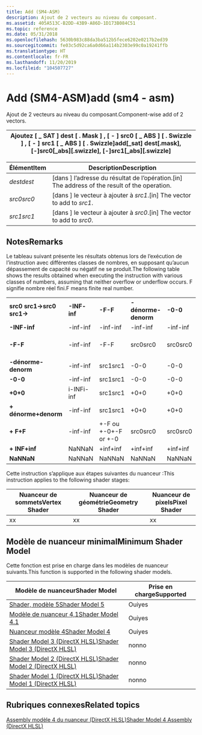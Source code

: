 ```yaml
---
title: Add (SM4-ASM)
description: Ajout de 2 vecteurs au niveau du composant.
ms.assetid: 405A513C-B2DD-43B9-A86D-1D173B084C51
ms.topic: reference
ms.date: 05/31/2018
ms.openlocfilehash: 5630b983c88da3ba512b5fece6202e0217b2ed39
ms.sourcegitcommit: fe03c5d92ca6a0d66a114b2303e99c0a19241ffb
ms.translationtype: HT
ms.contentlocale: fr-FR
ms.lasthandoff: 11/20/2019
ms.locfileid: "104507727"
---
```

# <a name="add-sm4---asm"></a><span data-ttu-id="72e04-103">Add (SM4-ASM)</span><span class="sxs-lookup"><span data-stu-id="72e04-103">add (sm4 - asm)</span></span>

<span data-ttu-id="72e04-104">Ajout de 2 vecteurs au niveau du composant.</span><span class="sxs-lookup"><span data-stu-id="72e04-104">Component-wise add of 2 vectors.</span></span>



| <span data-ttu-id="72e04-105">Ajoutez \[ \_ SAT \] dest \[ . Mask \] , \[ - \] src0 \[ \_ ABS \] \[ . Swizzle \] , \[ - \] src1 \[ \_ ABS \] \[ . Swizzle\]</span><span class="sxs-lookup"><span data-stu-id="72e04-105">add\[\_sat\] dest\[.mask\], \[-\]src0\[\_abs\]\[.swizzle\], \[-\]src1\[\_abs\]\[.swizzle\]</span></span> |
|--------------------------------------------------------------------------------------------|



 



| <span data-ttu-id="72e04-106">Élément</span><span class="sxs-lookup"><span data-stu-id="72e04-106">Item</span></span>                                                            | <span data-ttu-id="72e04-107">Description</span><span class="sxs-lookup"><span data-stu-id="72e04-107">Description</span></span>                                                   |
|-----------------------------------------------------------------|---------------------------------------------------------------|
| <span data-ttu-id="72e04-108"><span id="dest"></span><span id="DEST"></span>*dest*</span><span class="sxs-lookup"><span data-stu-id="72e04-108"><span id="dest"></span><span id="DEST"></span>*dest*</span></span><br/> | <span data-ttu-id="72e04-109">\[dans \] l’adresse du résultat de l’opération.</span><span class="sxs-lookup"><span data-stu-id="72e04-109">\[in\] The address of the result of the operation.</span></span><br/> |
| <span data-ttu-id="72e04-110"><span id="src0"></span><span id="SRC0"></span>*src0*</span><span class="sxs-lookup"><span data-stu-id="72e04-110"><span id="src0"></span><span id="SRC0"></span>*src0*</span></span><br/> | <span data-ttu-id="72e04-111">\[dans \] le vecteur à ajouter à *src1*.</span><span class="sxs-lookup"><span data-stu-id="72e04-111">\[in\] The vector to add to *src1*.</span></span><br/>                |
| <span data-ttu-id="72e04-112"><span id="src1"></span><span id="SRC1"></span>*src1*</span><span class="sxs-lookup"><span data-stu-id="72e04-112"><span id="src1"></span><span id="SRC1"></span>*src1*</span></span><br/> | <span data-ttu-id="72e04-113">\[dans \] le vecteur à ajouter à *src0*.</span><span class="sxs-lookup"><span data-stu-id="72e04-113">\[in\] The vector to add to *src0*.</span></span><br/>                |



 

## <a name="remarks"></a><span data-ttu-id="72e04-114">Notes</span><span class="sxs-lookup"><span data-stu-id="72e04-114">Remarks</span></span>

<span data-ttu-id="72e04-115">Le tableau suivant présente les résultats obtenus lors de l’exécution de l’instruction avec différentes classes de nombres, en supposant qu’aucun dépassement de capacité ou négatif ne se produit.</span><span class="sxs-lookup"><span data-stu-id="72e04-115">The following table shows the results obtained when executing the instruction with various classes of numbers, assuming that neither overflow or underflow occurs.</span></span> <span data-ttu-id="72e04-116">F signifie nombre réel fini.</span><span class="sxs-lookup"><span data-stu-id="72e04-116">F means finite real number.</span></span>



|                    |          |            |             |        |        |            |            |          |         |
|--------------------|----------|------------|-------------|--------|--------|------------|------------|----------|---------|
| <span data-ttu-id="72e04-117">**src0 src1->**</span><span class="sxs-lookup"><span data-stu-id="72e04-117">**src0 src1->**</span></span> | <span data-ttu-id="72e04-118">**-INF**</span><span class="sxs-lookup"><span data-stu-id="72e04-118">**-inf**</span></span> | <span data-ttu-id="72e04-119">**-F**</span><span class="sxs-lookup"><span data-stu-id="72e04-119">**-F**</span></span>     | <span data-ttu-id="72e04-120">**-dénorme**</span><span class="sxs-lookup"><span data-stu-id="72e04-120">**-denorm**</span></span> | <span data-ttu-id="72e04-121">**-0**</span><span class="sxs-lookup"><span data-stu-id="72e04-121">**-0**</span></span> | <span data-ttu-id="72e04-122">**+0**</span><span class="sxs-lookup"><span data-stu-id="72e04-122">**+0**</span></span> | <span data-ttu-id="72e04-123">**dénorme**</span><span class="sxs-lookup"><span data-stu-id="72e04-123">**denorm**</span></span> | <span data-ttu-id="72e04-124">**+ F**</span><span class="sxs-lookup"><span data-stu-id="72e04-124">**+F**</span></span>     | <span data-ttu-id="72e04-125">**+ INF**</span><span class="sxs-lookup"><span data-stu-id="72e04-125">**+inf**</span></span> | <span data-ttu-id="72e04-126">**NaN**</span><span class="sxs-lookup"><span data-stu-id="72e04-126">**NaN**</span></span> |
| <span data-ttu-id="72e04-127">**-INF**</span><span class="sxs-lookup"><span data-stu-id="72e04-127">**-inf**</span></span>           | <span data-ttu-id="72e04-128">-inf</span><span class="sxs-lookup"><span data-stu-id="72e04-128">-inf</span></span>     | <span data-ttu-id="72e04-129">-inf</span><span class="sxs-lookup"><span data-stu-id="72e04-129">-inf</span></span>       | <span data-ttu-id="72e04-130">-inf</span><span class="sxs-lookup"><span data-stu-id="72e04-130">-inf</span></span>        | <span data-ttu-id="72e04-131">-inf</span><span class="sxs-lookup"><span data-stu-id="72e04-131">-inf</span></span>   | <span data-ttu-id="72e04-132">-inf</span><span class="sxs-lookup"><span data-stu-id="72e04-132">-inf</span></span>   | <span data-ttu-id="72e04-133">-inf</span><span class="sxs-lookup"><span data-stu-id="72e04-133">-inf</span></span>       | <span data-ttu-id="72e04-134">-inf</span><span class="sxs-lookup"><span data-stu-id="72e04-134">-inf</span></span>       | <span data-ttu-id="72e04-135">NaN</span><span class="sxs-lookup"><span data-stu-id="72e04-135">NaN</span></span>      | <span data-ttu-id="72e04-136">NaN</span><span class="sxs-lookup"><span data-stu-id="72e04-136">NaN</span></span>     |
| <span data-ttu-id="72e04-137">**-F**</span><span class="sxs-lookup"><span data-stu-id="72e04-137">**-F**</span></span>             | <span data-ttu-id="72e04-138">-inf</span><span class="sxs-lookup"><span data-stu-id="72e04-138">-inf</span></span>     | <span data-ttu-id="72e04-139">-F</span><span class="sxs-lookup"><span data-stu-id="72e04-139">-F</span></span>         | <span data-ttu-id="72e04-140">src0</span><span class="sxs-lookup"><span data-stu-id="72e04-140">src0</span></span>        | <span data-ttu-id="72e04-141">src0</span><span class="sxs-lookup"><span data-stu-id="72e04-141">src0</span></span>   | <span data-ttu-id="72e04-142">src0</span><span class="sxs-lookup"><span data-stu-id="72e04-142">src0</span></span>   | <span data-ttu-id="72e04-143">src0</span><span class="sxs-lookup"><span data-stu-id="72e04-143">src0</span></span>       | <span data-ttu-id="72e04-144">+-F ou +-0</span><span class="sxs-lookup"><span data-stu-id="72e04-144">+-F or +-0</span></span> | <span data-ttu-id="72e04-145">+inf</span><span class="sxs-lookup"><span data-stu-id="72e04-145">+inf</span></span>     | <span data-ttu-id="72e04-146">NaN</span><span class="sxs-lookup"><span data-stu-id="72e04-146">NaN</span></span>     |
| <span data-ttu-id="72e04-147">**-dénorme**</span><span class="sxs-lookup"><span data-stu-id="72e04-147">**-denorm**</span></span>        | <span data-ttu-id="72e04-148">-inf</span><span class="sxs-lookup"><span data-stu-id="72e04-148">-inf</span></span>     | <span data-ttu-id="72e04-149">src1</span><span class="sxs-lookup"><span data-stu-id="72e04-149">src1</span></span>       | <span data-ttu-id="72e04-150">-0</span><span class="sxs-lookup"><span data-stu-id="72e04-150">-0</span></span>          | <span data-ttu-id="72e04-151">-0</span><span class="sxs-lookup"><span data-stu-id="72e04-151">-0</span></span>     | <span data-ttu-id="72e04-152">+0</span><span class="sxs-lookup"><span data-stu-id="72e04-152">+0</span></span>     | <span data-ttu-id="72e04-153">+0</span><span class="sxs-lookup"><span data-stu-id="72e04-153">+0</span></span>         | <span data-ttu-id="72e04-154">src1</span><span class="sxs-lookup"><span data-stu-id="72e04-154">src1</span></span>       | <span data-ttu-id="72e04-155">+inf</span><span class="sxs-lookup"><span data-stu-id="72e04-155">+inf</span></span>     | <span data-ttu-id="72e04-156">NaN</span><span class="sxs-lookup"><span data-stu-id="72e04-156">NaN</span></span>     |
| <span data-ttu-id="72e04-157">**-0**</span><span class="sxs-lookup"><span data-stu-id="72e04-157">**-0**</span></span>             | <span data-ttu-id="72e04-158">-inf</span><span class="sxs-lookup"><span data-stu-id="72e04-158">-inf</span></span>     | <span data-ttu-id="72e04-159">src1</span><span class="sxs-lookup"><span data-stu-id="72e04-159">src1</span></span>       | <span data-ttu-id="72e04-160">-0</span><span class="sxs-lookup"><span data-stu-id="72e04-160">-0</span></span>          | <span data-ttu-id="72e04-161">-0</span><span class="sxs-lookup"><span data-stu-id="72e04-161">-0</span></span>     | <span data-ttu-id="72e04-162">+0</span><span class="sxs-lookup"><span data-stu-id="72e04-162">+0</span></span>     | <span data-ttu-id="72e04-163">+0</span><span class="sxs-lookup"><span data-stu-id="72e04-163">+0</span></span>         | <span data-ttu-id="72e04-164">src1</span><span class="sxs-lookup"><span data-stu-id="72e04-164">src1</span></span>       | <span data-ttu-id="72e04-165">+inf</span><span class="sxs-lookup"><span data-stu-id="72e04-165">+inf</span></span>     | <span data-ttu-id="72e04-166">NaN</span><span class="sxs-lookup"><span data-stu-id="72e04-166">NaN</span></span>     |
| <span data-ttu-id="72e04-167">**+0**</span><span class="sxs-lookup"><span data-stu-id="72e04-167">**+0**</span></span>             | <span data-ttu-id="72e04-168">i-INF</span><span class="sxs-lookup"><span data-stu-id="72e04-168">i-inf</span></span>    | <span data-ttu-id="72e04-169">src1</span><span class="sxs-lookup"><span data-stu-id="72e04-169">src1</span></span>       | <span data-ttu-id="72e04-170">+0</span><span class="sxs-lookup"><span data-stu-id="72e04-170">+0</span></span>          | <span data-ttu-id="72e04-171">+0</span><span class="sxs-lookup"><span data-stu-id="72e04-171">+0</span></span>     | <span data-ttu-id="72e04-172">+0</span><span class="sxs-lookup"><span data-stu-id="72e04-172">+0</span></span>     | <span data-ttu-id="72e04-173">+0</span><span class="sxs-lookup"><span data-stu-id="72e04-173">+0</span></span>         | <span data-ttu-id="72e04-174">src1</span><span class="sxs-lookup"><span data-stu-id="72e04-174">src1</span></span>       | <span data-ttu-id="72e04-175">+inf</span><span class="sxs-lookup"><span data-stu-id="72e04-175">+inf</span></span>     | <span data-ttu-id="72e04-176">NaN</span><span class="sxs-lookup"><span data-stu-id="72e04-176">NaN</span></span>     |
| <span data-ttu-id="72e04-177">**+ dénorme**</span><span class="sxs-lookup"><span data-stu-id="72e04-177">**+denorm**</span></span>        | <span data-ttu-id="72e04-178">-inf</span><span class="sxs-lookup"><span data-stu-id="72e04-178">-inf</span></span>     | <span data-ttu-id="72e04-179">src1</span><span class="sxs-lookup"><span data-stu-id="72e04-179">src1</span></span>       | <span data-ttu-id="72e04-180">+0</span><span class="sxs-lookup"><span data-stu-id="72e04-180">+0</span></span>          | <span data-ttu-id="72e04-181">+0</span><span class="sxs-lookup"><span data-stu-id="72e04-181">+0</span></span>     | <span data-ttu-id="72e04-182">+0</span><span class="sxs-lookup"><span data-stu-id="72e04-182">+0</span></span>     | <span data-ttu-id="72e04-183">+0</span><span class="sxs-lookup"><span data-stu-id="72e04-183">+0</span></span>         | <span data-ttu-id="72e04-184">src1</span><span class="sxs-lookup"><span data-stu-id="72e04-184">src1</span></span>       | <span data-ttu-id="72e04-185">+inf</span><span class="sxs-lookup"><span data-stu-id="72e04-185">+inf</span></span>     | <span data-ttu-id="72e04-186">NaN</span><span class="sxs-lookup"><span data-stu-id="72e04-186">NaN</span></span>     |
| <span data-ttu-id="72e04-187">**+ F**</span><span class="sxs-lookup"><span data-stu-id="72e04-187">**+F**</span></span>             | <span data-ttu-id="72e04-188">-inf</span><span class="sxs-lookup"><span data-stu-id="72e04-188">-inf</span></span>     | <span data-ttu-id="72e04-189">+-F ou +-0</span><span class="sxs-lookup"><span data-stu-id="72e04-189">+-F or +-0</span></span> | <span data-ttu-id="72e04-190">src0</span><span class="sxs-lookup"><span data-stu-id="72e04-190">src0</span></span>        | <span data-ttu-id="72e04-191">src0</span><span class="sxs-lookup"><span data-stu-id="72e04-191">src0</span></span>   | <span data-ttu-id="72e04-192">src0</span><span class="sxs-lookup"><span data-stu-id="72e04-192">src0</span></span>   | <span data-ttu-id="72e04-193">src0</span><span class="sxs-lookup"><span data-stu-id="72e04-193">src0</span></span>       | <span data-ttu-id="72e04-194">+ F</span><span class="sxs-lookup"><span data-stu-id="72e04-194">+F</span></span>         | <span data-ttu-id="72e04-195">+inf</span><span class="sxs-lookup"><span data-stu-id="72e04-195">+inf</span></span>     | <span data-ttu-id="72e04-196">NaN</span><span class="sxs-lookup"><span data-stu-id="72e04-196">NaN</span></span>     |
| <span data-ttu-id="72e04-197">**+ INF**</span><span class="sxs-lookup"><span data-stu-id="72e04-197">**+inf**</span></span>           | <span data-ttu-id="72e04-198">NaN</span><span class="sxs-lookup"><span data-stu-id="72e04-198">NaN</span></span>      | <span data-ttu-id="72e04-199">+inf</span><span class="sxs-lookup"><span data-stu-id="72e04-199">+inf</span></span>       | <span data-ttu-id="72e04-200">+inf</span><span class="sxs-lookup"><span data-stu-id="72e04-200">+inf</span></span>        | <span data-ttu-id="72e04-201">+inf</span><span class="sxs-lookup"><span data-stu-id="72e04-201">+inf</span></span>   | <span data-ttu-id="72e04-202">+inf</span><span class="sxs-lookup"><span data-stu-id="72e04-202">+inf</span></span>   | <span data-ttu-id="72e04-203">+inf</span><span class="sxs-lookup"><span data-stu-id="72e04-203">+inf</span></span>       | <span data-ttu-id="72e04-204">+inf</span><span class="sxs-lookup"><span data-stu-id="72e04-204">+inf</span></span>       | <span data-ttu-id="72e04-205">+inf</span><span class="sxs-lookup"><span data-stu-id="72e04-205">+inf</span></span>     | <span data-ttu-id="72e04-206">NaN</span><span class="sxs-lookup"><span data-stu-id="72e04-206">NaN</span></span>     |
| <span data-ttu-id="72e04-207">**NaN**</span><span class="sxs-lookup"><span data-stu-id="72e04-207">**NaN**</span></span>            | <span data-ttu-id="72e04-208">NaN</span><span class="sxs-lookup"><span data-stu-id="72e04-208">NaN</span></span>      | <span data-ttu-id="72e04-209">NaN</span><span class="sxs-lookup"><span data-stu-id="72e04-209">NaN</span></span>        | <span data-ttu-id="72e04-210">NaN</span><span class="sxs-lookup"><span data-stu-id="72e04-210">NaN</span></span>         | <span data-ttu-id="72e04-211">NaN</span><span class="sxs-lookup"><span data-stu-id="72e04-211">NaN</span></span>    | <span data-ttu-id="72e04-212">NaN</span><span class="sxs-lookup"><span data-stu-id="72e04-212">NaN</span></span>    | <span data-ttu-id="72e04-213">NaN</span><span class="sxs-lookup"><span data-stu-id="72e04-213">NaN</span></span>        | <span data-ttu-id="72e04-214">NaN</span><span class="sxs-lookup"><span data-stu-id="72e04-214">NaN</span></span>        | <span data-ttu-id="72e04-215">NaN</span><span class="sxs-lookup"><span data-stu-id="72e04-215">NaN</span></span>      | <span data-ttu-id="72e04-216">NaN</span><span class="sxs-lookup"><span data-stu-id="72e04-216">NaN</span></span>     |



 

<span data-ttu-id="72e04-217">Cette instruction s’applique aux étapes suivantes du nuanceur :</span><span class="sxs-lookup"><span data-stu-id="72e04-217">This instruction applies to the following shader stages:</span></span>



| <span data-ttu-id="72e04-218">Nuanceur de sommets</span><span class="sxs-lookup"><span data-stu-id="72e04-218">Vertex Shader</span></span> | <span data-ttu-id="72e04-219">Nuanceur de géométrie</span><span class="sxs-lookup"><span data-stu-id="72e04-219">Geometry Shader</span></span> | <span data-ttu-id="72e04-220">Nuanceur de pixels</span><span class="sxs-lookup"><span data-stu-id="72e04-220">Pixel Shader</span></span> |
|---------------|-----------------|--------------|
| <span data-ttu-id="72e04-221">x</span><span class="sxs-lookup"><span data-stu-id="72e04-221">x</span></span>             | <span data-ttu-id="72e04-222">x</span><span class="sxs-lookup"><span data-stu-id="72e04-222">x</span></span>               | <span data-ttu-id="72e04-223">x</span><span class="sxs-lookup"><span data-stu-id="72e04-223">x</span></span>            |



 

## <a name="minimum-shader-model"></a><span data-ttu-id="72e04-224">Modèle de nuanceur minimal</span><span class="sxs-lookup"><span data-stu-id="72e04-224">Minimum Shader Model</span></span>

<span data-ttu-id="72e04-225">Cette fonction est prise en charge dans les modèles de nuanceur suivants.</span><span class="sxs-lookup"><span data-stu-id="72e04-225">This function is supported in the following shader models.</span></span>



| <span data-ttu-id="72e04-226">Modèle de nuanceur</span><span class="sxs-lookup"><span data-stu-id="72e04-226">Shader Model</span></span>                                              | <span data-ttu-id="72e04-227">Prise en charge</span><span class="sxs-lookup"><span data-stu-id="72e04-227">Supported</span></span> |
|-----------------------------------------------------------|-----------|
| [<span data-ttu-id="72e04-228">Shader, modèle 5</span><span class="sxs-lookup"><span data-stu-id="72e04-228">Shader Model 5</span></span>](d3d11-graphics-reference-sm5.md)        | <span data-ttu-id="72e04-229">Oui</span><span class="sxs-lookup"><span data-stu-id="72e04-229">yes</span></span>       |
| [<span data-ttu-id="72e04-230">Modèle de nuanceur 4,1</span><span class="sxs-lookup"><span data-stu-id="72e04-230">Shader Model 4.1</span></span>](dx-graphics-hlsl-sm4.md)              | <span data-ttu-id="72e04-231">Oui</span><span class="sxs-lookup"><span data-stu-id="72e04-231">yes</span></span>       |
| [<span data-ttu-id="72e04-232">Nuanceur modèle 4</span><span class="sxs-lookup"><span data-stu-id="72e04-232">Shader Model 4</span></span>](dx-graphics-hlsl-sm4.md)                | <span data-ttu-id="72e04-233">Oui</span><span class="sxs-lookup"><span data-stu-id="72e04-233">yes</span></span>       |
| [<span data-ttu-id="72e04-234">Shader Model 3 (DirectX HLSL)</span><span class="sxs-lookup"><span data-stu-id="72e04-234">Shader Model 3 (DirectX HLSL)</span></span>](dx-graphics-hlsl-sm3.md) | <span data-ttu-id="72e04-235">non</span><span class="sxs-lookup"><span data-stu-id="72e04-235">no</span></span>        |
| [<span data-ttu-id="72e04-236">Shader Model 2 (DirectX HLSL)</span><span class="sxs-lookup"><span data-stu-id="72e04-236">Shader Model 2 (DirectX HLSL)</span></span>](dx-graphics-hlsl-sm2.md) | <span data-ttu-id="72e04-237">non</span><span class="sxs-lookup"><span data-stu-id="72e04-237">no</span></span>        |
| [<span data-ttu-id="72e04-238">Shader Model 1 (DirectX HLSL)</span><span class="sxs-lookup"><span data-stu-id="72e04-238">Shader Model 1 (DirectX HLSL)</span></span>](dx-graphics-hlsl-sm1.md) | <span data-ttu-id="72e04-239">non</span><span class="sxs-lookup"><span data-stu-id="72e04-239">no</span></span>        |



 

## <a name="related-topics"></a><span data-ttu-id="72e04-240">Rubriques connexes</span><span class="sxs-lookup"><span data-stu-id="72e04-240">Related topics</span></span>

<dl> <dt>

[<span data-ttu-id="72e04-241">Assembly modèle 4 du nuanceur (DirectX HLSL)</span><span class="sxs-lookup"><span data-stu-id="72e04-241">Shader Model 4 Assembly (DirectX HLSL)</span></span>](dx-graphics-hlsl-sm4-asm.md)
</dt> </dl>

 

 





